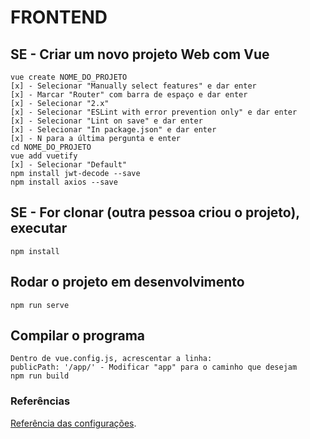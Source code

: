 # FRONTEND

## SE - Criar um novo projeto Web com Vue
```
vue create NOME_DO_PROJETO
[x] - Selecionar "Manually select features" e dar enter
[x] - Marcar "Router" com barra de espaço e dar enter
[x] - Selecionar "2.x"
[x] - Selecionar "ESLint with error prevention only" e dar enter
[x] - Selecionar "Lint on save" e dar enter
[x] - Selecionar "In package.json" e dar enter
[x] - N para a última pergunta e enter
cd NOME_DO_PROJETO
vue add vuetify
[x] - Selecionar "Default"
npm install jwt-decode --save
npm install axios --save
```

## SE - For clonar (outra pessoa criou o projeto), executar
```
npm install
```

## Rodar o projeto em desenvolvimento
```
npm run serve
```

## Compilar o programa
```
Dentro de vue.config.js, acrescentar a linha:
publicPath: '/app/' - Modificar "app" para o caminho que desejam
npm run build
```

### Referências
[Referência das configurações](https://cli.vuejs.org/config/).